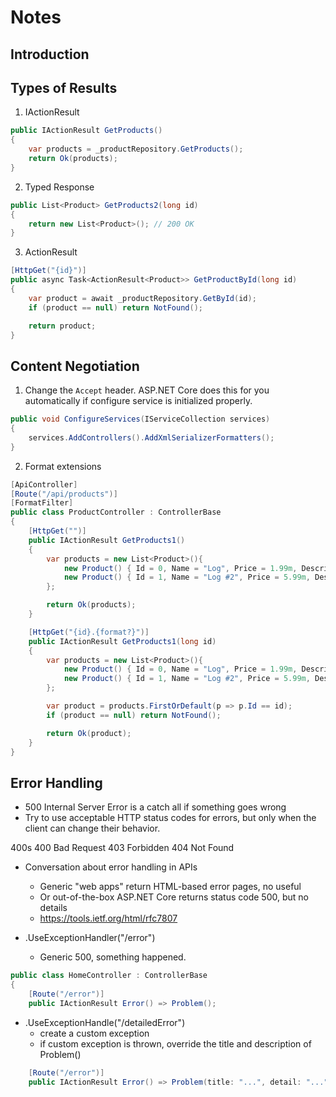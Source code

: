 # Notes

## Introduction

## Types of Results

1. IActionResult

```csharp
public IActionResult GetProducts()
{
    var products = _productRepository.GetProducts();
    return Ok(products);
}
```

2. Typed Response

```csharp
public List<Product> GetProducts2(long id)
{
    return new List<Product>(); // 200 OK
}
```

3. ActionResult<T>

```csharp
[HttpGet("{id}")]
public async Task<ActionResult<Product>> GetProductById(long id)
{
    var product = await _productRepository.GetById(id);
    if (product == null) return NotFound();

    return product;
}
```

## Content Negotiation

1. Change the `Accept` header.  ASP.NET Core does this for you automatically if configure service is initialized properly.

```csharp
public void ConfigureServices(IServiceCollection services)
{
    services.AddControllers().AddXmlSerializerFormatters();
}
```

2. Format extensions

```csharp
[ApiController]
[Route("/api/products")]
[FormatFilter]
public class ProductController : ControllerBase
{
    [HttpGet("")]
    public IActionResult GetProducts1()
    {
        var products = new List<Product>(){
            new Product() { Id = 0, Name = "Log", Price = 1.99m, Description = "It's log."},
            new Product() { Id = 1, Name = "Log #2", Price = 5.99m, Description = "It's another log."},
        };

        return Ok(products);
    }

    [HttpGet("{id}.{format?}")]
    public IActionResult GetProducts1(long id)
    {
        var products = new List<Product>(){
            new Product() { Id = 0, Name = "Log", Price = 1.99m, Description = "It's log."},
            new Product() { Id = 1, Name = "Log #2", Price = 5.99m, Description = "It's another log."},
        };

        var product = products.FirstOrDefault(p => p.Id == id);
        if (product == null) return NotFound();

        return Ok(product);
    }
}
```

## Error Handling

* 500 Internal Server Error is a catch all if something goes wrong
* Try to use acceptable HTTP status codes for errors, but only when the client can change their behavior.  

400s
    400 Bad Request
    403 Forbidden
    404 Not Found

* Conversation about error handling in APIs
  * Generic "web apps" return HTML-based error pages, no useful
  * Or out-of-the-box ASP.NET Core returns status code 500, but no details
  * https://tools.ietf.org/html/rfc7807

* .UseExceptionHandler("/error")
    * Generic 500, something happened.

```csharp
public class HomeController : ControllerBase
{
    [Route("/error")]
    public IActionResult Error() => Problem();
```

* .UseExceptionHandle("/detailedError")
    * create a custom exception
    * if custom exception is thrown, override the title and description of Problem()

```csharp
    [Route("/error")]
    public IActionResult Error() => Problem(title: "...", detail: "...");
```

        
